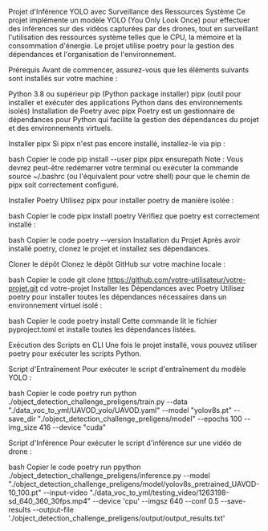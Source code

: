 Projet d'Inférence YOLO avec Surveillance des Ressources Système
Ce projet implémente un modèle YOLO (You Only Look Once) pour effectuer des inférences sur des vidéos capturées par des drones, tout en surveillant l'utilisation des ressources système telles que le CPU, la mémoire et la consommation d'énergie. Le projet utilise poetry pour la gestion des dépendances et l'organisation de l'environnement.

Prérequis
Avant de commencer, assurez-vous que les éléments suivants sont installés sur votre machine :

Python 3.8 ou supérieur
pip (Python package installer)
pipx (outil pour installer et exécuter des applications Python dans des environnements isolés)
Installation de Poetry avec pipx
Poetry est un gestionnaire de dépendances pour Python qui facilite la gestion des dépendances du projet et des environnements virtuels.

Installer pipx
Si pipx n'est pas encore installé, installez-le via pip :

bash
Copier le code
pip install --user pipx
pipx ensurepath
Note : Vous devrez peut-être redémarrer votre terminal ou exécuter la commande source ~/.bashrc (ou l'équivalent pour votre shell) pour que le chemin de pipx soit correctement configuré.

Installer Poetry
Utilisez pipx pour installer poetry de manière isolée :

bash
Copier le code
pipx install poetry
Vérifiez que poetry est correctement installé :

bash
Copier le code
poetry --version
Installation du Projet
Après avoir installé poetry, clonez le projet et installez ses dépendances.

Cloner le dépôt
Clonez le dépôt GitHub sur votre machine locale :

bash
Copier le code
git clone https://github.com/votre-utilisateur/votre-projet.git
cd votre-projet
Installer les Dépendances avec Poetry
Utilisez poetry pour installer toutes les dépendances nécessaires dans un environnement virtuel isolé :

bash
Copier le code
poetry install
Cette commande lit le fichier pyproject.toml et installe toutes les dépendances listées.

Exécution des Scripts en CLI
Une fois le projet installé, vous pouvez utiliser poetry pour exécuter les scripts Python.

Script d'Entraînement
Pour exécuter le script d'entraînement du modèle YOLO :

bash
Copier le code
poetry run python ./object_detection_challenge_preligens/train.py --data "./data_voc_to_yml/UAVOD_yolo/UAVOD.yaml" --model "yolov8s.pt" --save_dir "./object_detection_challenge_preligens/model" --epochs 100 --img_size 416 --device "cuda"

Script d'Inférence
Pour exécuter le script d'inférence sur une vidéo de drone :

bash
Copier le code
poetry run ppython ./object_detection_challenge_preligens/inference.py --model "./object_detection_challenge_preligens/model/yolov8s_pretrained_UAVOD-10_100.pt" --input-video "./data_voc_to_yml/testing_video/1263198-sd_640_360_30fps.mp4" --device 'cpu' --imgsz 640 --conf 0.5 --save-results --output-file './object_detection_challenge_preligens/output/output_results.txt'